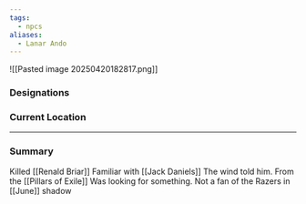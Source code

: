 ```yaml
---
tags:
  - npcs
aliases:
  - Lanar Ando
---
```

![[Pasted image 20250420182817.png]]
### Designations


### Current Location


___
### Summary
Killed [[Renald Briar]]
Familiar with [[Jack Daniels]]
The wind told him. 
From the [[Pillars of Exile]] 
Was looking for something. 
Not a fan of the Razers in [[June]] shadow


